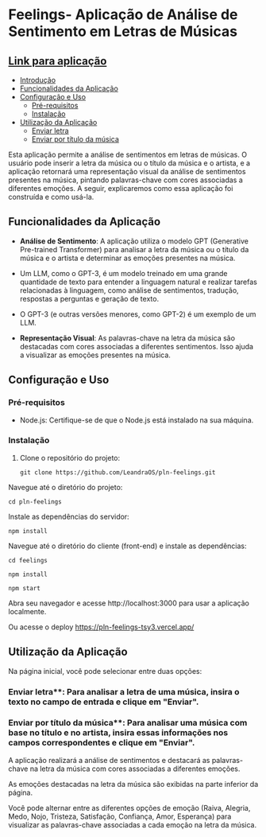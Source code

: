 # Feelings- Aplicação de Análise de Sentimento em Letras de Músicas
## [Link para aplicação](https://pln-feelings-tsy3.vercel.app/)

- [Introdução](#introdução)
- [Funcionalidades da Aplicação](#funcionalidades-da-aplicação)
- [Configuração e Uso](#configuração-e-uso)
  - [Pré-requisitos](#pré-requisitos)
  - [Instalação](#instalação)
- [Utilização da Aplicação](#utilização-da-aplicação)
  - [Enviar letra](#enviar-letra)
  - [Enviar por título da música](#enviar-por-título-da-música)


Esta aplicação permite a análise de sentimentos em letras de músicas. O usuário pode inserir a letra da música ou o título da música e o artista, e a aplicação retornará uma representação visual da análise de sentimentos presentes na música, pintando palavras-chave com cores associadas a diferentes emoções. A seguir, explicaremos como essa aplicação foi construída e como usá-la.

## Funcionalidades da Aplicação

- **Análise de Sentimento**: A aplicação utiliza o modelo GPT (Generative Pre-trained Transformer) para analisar a letra da música ou o título da música e o artista e determinar as emoções presentes na música.
- Um LLM, como o GPT-3, é um modelo treinado em uma grande quantidade de texto para entender a linguagem natural e realizar tarefas relacionadas à linguagem, como análise de sentimentos, tradução, respostas a perguntas e geração de texto.

- O GPT-3 (e outras versões menores, como GPT-2) é um exemplo de um LLM.

- **Representação Visual**: As palavras-chave na letra da música são destacadas com cores associadas a diferentes sentimentos. Isso ajuda a visualizar as emoções presentes na música.

## Configuração e Uso

### Pré-requisitos

- Node.js: Certifique-se de que o Node.js está instalado na sua máquina.

### Instalação

1. Clone o repositório do projeto:

   ```shell
   git clone https://github.com/LeandraOS/pln-feelings.git

Navegue até o diretório do projeto:

```
cd pln-feelings
```

Instale as dependências do servidor:
```
npm install
```

Navegue até o diretório do cliente (front-end) e instale as dependências:


```
cd feelings
```

```
npm install
```
```
npm start
```
Abra seu navegador e acesse http://localhost:3000 para usar a aplicação localmente.

Ou acesse o deploy https://pln-feelings-tsy3.vercel.app/

## Utilização da Aplicação
Na página inicial, você pode selecionar entre duas opções:

### Enviar letra**: Para analisar a letra de uma música, insira o texto no campo de entrada e clique em "Enviar".

### Enviar por título da música**: Para analisar uma música com base no título e no artista, insira essas informações nos campos correspondentes e clique em "Enviar".
A aplicação realizará a análise de sentimentos e destacará as palavras-chave na letra da música com cores associadas a diferentes emoções.

As emoções destacadas na letra da música são exibidas na parte inferior da página.

Você pode alternar entre as diferentes opções de emoção (Raiva, Alegria, Medo, Nojo, Tristeza, Satisfação, Confiança, Amor, Esperança) para visualizar as palavras-chave associadas a cada emoção na letra da música.



